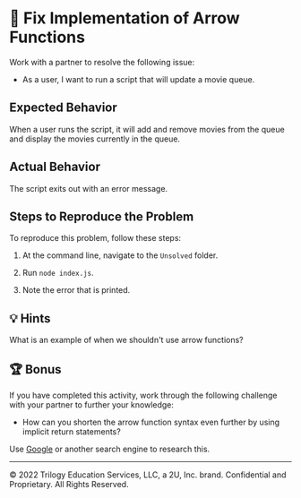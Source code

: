 # 🐛 Fix Implementation of Arrow Functions

Work with a partner to resolve the following issue:

* As a user, I want to run a script that will update a movie queue.

## Expected Behavior

When a user runs the script, it will add and remove movies from the queue and display the movies currently in the queue.

## Actual Behavior

The script exits out with an error message.

## Steps to Reproduce the Problem

To reproduce this problem, follow these steps:

1. At the command line, navigate to the `Unsolved` folder.

2. Run `node index.js`.

3. Note the error that is printed.

## 💡 Hints

What is an example of when we shouldn't use arrow functions?

## 🏆 Bonus

If you have completed this activity, work through the following challenge with your partner to further your knowledge:

* How can you shorten the arrow function syntax even further by using implicit return statements?

Use [Google](https://www.google.com) or another search engine to research this.

---
© 2022 Trilogy Education Services, LLC, a 2U, Inc. brand. Confidential and Proprietary. All Rights Reserved.
